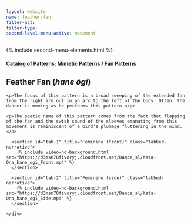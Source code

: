 ```yaml
---
layout: website
name: feather-fan
filter-act:
filter-type:
second-level-menu-active: movement
---
```

{% include second-menu-elements.html %}

<main class="page-content">
  <div class="text-container">
    <h4><a href="/movement/">Catalog of Patterns:</a> Mimetic Patterns / Fan Patterns</h4>
    <h2>Feather Fan (<em>hane ōgi</em>)</h2>

    <p>The focus of this pattern is a broad sweeping of the extended fan from the right arm out in an arc to the left of the body. Often, the dancer is moving as he performs this pattern.</p>

    <p>The poetic name of this pattern comes from the fact that flapping of the fan and the swish sound of the sleeves emanating from this movement is reminiscent of a bird’s plumage fluttering in the wind.</p>

  </div>

<div class="tabs-container">
  <div class="tabs-container__links">
    <div class="wrapper">
      <div id="tabs"></div>
    </div>
  </div>
  <div class="tabs-container__content">
    <div class="wrapper">

      <section id="tab-1" title="Feminine (front)" class="tabbed-narrative">
        {% include video-no-background.html src="https://d3msn78fivoryj.cloudfront.net/Dance_sl/Kata-Ona_hane_ogi_Front.mp4" %}
      </section>

      <section id="tab-2" title="Feminine (side)" class="tabbed-narrative">
        {% include video-no-background.html src="https://d3msn78fivoryj.cloudfront.net/Dance_sl/Kata-Ona_hane_ogi_Side.mp4" %}
      </section>

    </div>
  </div>
</div>
</main>
